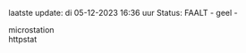 laatste update: 
di 05-12-2023 16:36   uur 
Status: FAALT - geel - 
<div class="service Y">microstation</div><div class="service G">httpstat</div>